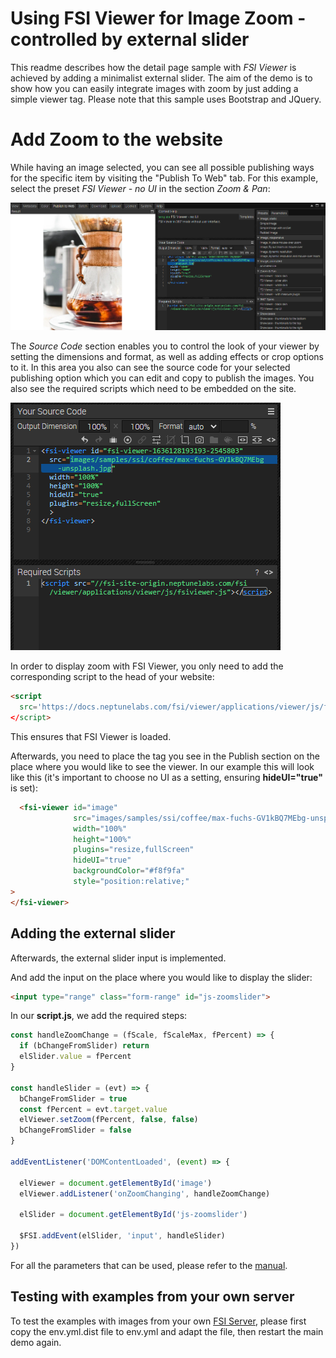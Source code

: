 # Using FSI Viewer for Image Zoom - controlled by external slider

This readme describes how the detail page sample with *FSI Viewer* is achieved by adding a minimalist external slider.
The aim of the demo is to show how you can easily integrate images with zoom by just adding
a simple viewer tag.
Please note that this sample uses Bootstrap and JQuery.

# Add Zoom to the website

While having an image selected, you can see all possible publishing ways for the specific item by visiting the "Publish To Web" tab.
For this example, select the preset *FSI Viewer - no UI* in the section *Zoom & Pan*:

![Config Image](readme-slider-1.png)

The *Source Code* section enables you to control the look of your viewer by setting the dimensions and format, as well as adding effects or crop options to it.
In this area you also can see the source code for your selected publishing option which you can edit and copy to publish the images.
You also see the required scripts which need to be embedded on the site.

![Config Image](readme-slider-2.png)

In order to display zoom with FSI Viewer, you only need to add the corresponding script
to the head of your website:

```html
<script
  src='https://docs.neptunelabs.com/fsi/viewer/applications/viewer/js/fsiviewer.js'
</script>
```
This ensures that FSI Viewer is loaded.

Afterwards, you need to place the *<fsi-viewer>* tag you see in the Publish section on the place where you would like to see the viewer.
In our example this will look like this (it's important to choose no UI as a setting, ensuring **hideUI="true"** is set):

```html
  <fsi-viewer id="image"
              src="images/samples/ssi/coffee/max-fuchs-GV1kBQ7MEbg-unsplash.jpg"
              width="100%"
              height="100%"
              plugins="resize,fullScreen"
              hideUI="true"
              backgroundColor="#f8f9fa"
              style="position:relative;"
>
</fsi-viewer>
```

## Adding the external slider

Afterwards, the external slider input is implemented.

And add the input on the place where you would like to display the slider:
```html
<input type="range" class="form-range" id="js-zoomslider">
```

In our **script.js**, we add the required steps:

```javascript
const handleZoomChange = (fScale, fScaleMax, fPercent) => {
  if (bChangeFromSlider) return
  elSlider.value = fPercent
}

const handleSlider = (evt) => {
  bChangeFromSlider = true
  const fPercent = evt.target.value
  elViewer.setZoom(fPercent, false, false)
  bChangeFromSlider = false
}

addEventListener('DOMContentLoaded', (event) => {

  elViewer = document.getElementById('image')
  elViewer.addListener('onZoomChanging', handleZoomChange)

  elSlider = document.getElementById('js-zoomslider')

  $FSI.addEvent(elSlider, 'input', handleSlider)
})
```

For all the parameters that can be used, please refer to the [manual](https://docs.neptunelabs.com/fsi-viewer/latest/fsi-viewer).

## Testing with examples from your own server

To test the examples with images from your own [FSI Server](https://www.neptunelabs.com/fsi-server/), please first copy the env.yml.dist file to env.yml and adapt the file, then restart the main demo again.
